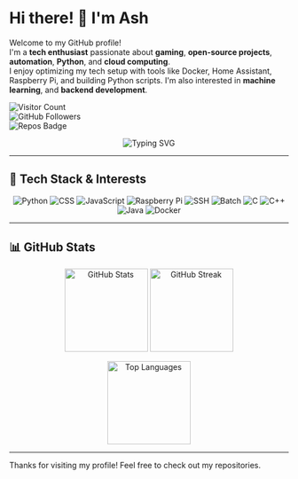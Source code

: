 
# Hi there! 👋 I'm Ash  
Welcome to my GitHub profile!  
I'm a **tech enthusiast** passionate about **gaming**, **open-source projects**, **automation**, **Python**, and **cloud computing**.  
I enjoy optimizing my tech setup with tools like Docker, Home Assistant, Raspberry Pi, and building Python scripts.
I'm also interested in **machine learning**, and **backend development**.

![Visitor Count](https://komarev.com/ghpvc/?username=Ash1421&color=blueviolet&style=flat-square)  
![GitHub Followers](https://img.shields.io/github/followers/Ash1421?style=social)  
![Repos Badge](https://badges.pufler.dev/repos/Ash1421)  

<p align="center">
  <img src="https://readme-typing-svg.herokuapp.com?font=Fira+Code&size=22&duration=4000&color=purple&center=true&lines=Hi+there!+I'm+Ash+👋;Tech+enthusiast+and+gamer;Always+learning+new+things!" alt="Typing SVG">
</p>

---

## 🔧 Tech Stack & Interests  

<p align="center">
  <img src="https://img.shields.io/badge/Python-3776AB?style=for-the-badge&logo=python&logoColor=white" alt="Python"/>
  <img src="https://img.shields.io/badge/CSS-1572B6?style=for-the-badge&logo=css3&logoColor=white" alt="CSS"/>
  <img src="https://img.shields.io/badge/JavaScript-323330?style=for-the-badge&logo=javascript&logoColor=F7DF1E" alt="JavaScript"/>
  <img src="https://img.shields.io/badge/Raspberry%20Pi-C51A4A?style=for-the-badge&logo=raspberrypi&logoColor=white" alt="Raspberry Pi"/>
  <img src="https://img.shields.io/badge/SSH-6E4C98?style=for-the-badge&logo=ssh&logoColor=white" alt="SSH"/>
  <img src="https://img.shields.io/badge/Batch-4EAA25?style=for-the-badge&logo=windows-terminal&logoColor=white" alt="Batch"/>
  <img src="https://img.shields.io/badge/C-00599C?style=for-the-badge&logo=c&logoColor=white" alt="C"/>
  <img src="https://img.shields.io/badge/C++-00599C?style=for-the-badge&logo=c%2B%2B&logoColor=white" alt="C++"/>
  <img src="https://img.shields.io/badge/Java-ED8B00?style=for-the-badge&logo=java&logoColor=white" alt="Java"/>
  <img src="https://img.shields.io/badge/Docker-2CA5E0?style=for-the-badge&logo=docker&logoColor=white" alt="Docker"/>
</p>

---

## 📊 GitHub Stats  

<p align="center">
  <img src="https://github-readme-stats.vercel.app/api?username=Ash1421&show_icons=true&theme=tokyonight" alt="GitHub Stats" height="150"/>
  <img src="https://streak-stats.demolab.com/?user=Ash1421&theme=tokyonight" alt="GitHub Streak" height="150"/>
</p>  

<p align="center">
  <img src="https://github-readme-stats.vercel.app/api/top-langs/?username=Ash1421&layout=compact&theme=tokyonight" alt="Top Languages" height="150"/>
</p>  

---

Thanks for visiting my profile! Feel free to check out my repositories.